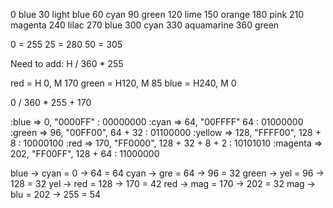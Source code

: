 0        blue
30       light blue
60       cyan
90       green
120      lime
150      orange
180      pink
210      magenta
240      lilac
270      blue
300      cyan
330      aquamarine
360      green

0  = 255
25 = 280
50 = 305


Need to add:
H / 360 * 255

red =   H  0, M 170
green = H120, M  85
blue =  H240, M   0


0 / 360 * 255 + 170



  :blue    =>   0, "0000FF"                          : 00000000
  :cyan    =>  64, "00FFFF"        64                : 01000000
  :green   =>  96, "00FF00",       64 + 32           : 01100000
  :yellow  => 128, "FFFF00", 128            + 8      : 10000100
  :red     => 170, "FF0000", 128 +       32 + 8  + 2 : 10101010
  :magenta => 202, "FF00FF", 128 + 64                : 11000000

blue  -> cyan = 0   ->  64  = 64
cyan  -> gre  = 64  ->  96  = 32
green -> yel  = 96  -> 128  = 32
yel   -> red  = 128 -> 170  = 42
red   -> mag  = 170 -> 202  = 32
mag   -> blu  = 202 -> 255  = 54
